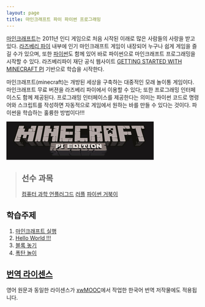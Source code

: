 ```yaml
---
layout: page
title: 마인크래프트 파이 파이썬 프로그래밍
---
```


[마인크래프트](https://minecraft.net/)는 2011년 인디 게임으로 처음 시작된 이래로 많은 사람들의 사랑을 받고 있다.
[라즈베리 파이](https://www.raspberrypi.org/) 내부에 인기 마인크래프트 게임이 내장되어 누구나 쉽게 게임을 즐길 수가 있으며, 또한 [파이썬](https://www.python.org/)도 함께 있어 바로 파이썬으로 마인크래프트 프로그래밍을 시작할 수 있다.
라즈베리파이 재단 공식 웹사이트 [GETTING STARTED WITH MINECRAFT PI](https://www.raspberrypi.org/learning/getting-started-with-minecraft-pi/) 기반으로 학습을 시작한다.

마인크래프트(minecraft)는 개방된 세상을 구축하는 대중적인 모래 놀이통 게임이다.
마인크래프트 무료 버젼을 라즈베리 파이에서 이용할 수 있다; 또한 프로그래밍 인터페이스도 함께 제공된다.
프로그래밍 인터페이스를 제공한다는 의미는 파이썬 코드로 명령어와 스크립트를 작성하면 자동적으로 게임에서 원하는 바를 만들 수 있다는 것이다. 파이썬을 학습하는 훌륭한 방법이다!!!

![마인크래프트 파이](fig/minecraft-pi-banner.png)

> ## 선수 과목
>
> [컴퓨터 과학 언플러그드](http://www.xwmooc.net/csunplugged/book.html)
> [러플](http://rur-ple.xwmooc.net/)
> [파이썬 거북이](http://statkclee.github.io/python-novice-turtles-korean/01-poly-kr.html)

## 학습주제
		
1.  [마인크래프트 실행](01-run.html)
2.  [Hello World !!!](02-python.html)
3.  [블록 놓기](03-block.html)
4.  [폭탄 놀이](04-tnt.html)

## [번역 라이센스](license.html)

영어 원문과 동일한 라이센스가 [xwMOOC](http://xwmooc.net/)에서 작업한 한국어 번역 저작물에도 적용됩니다.


